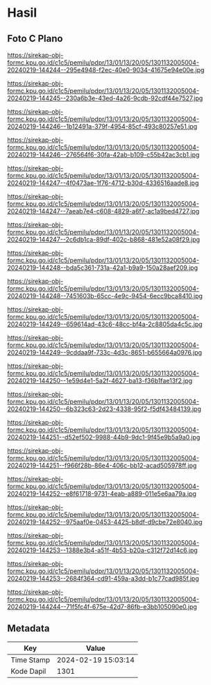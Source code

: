# Hasil

## Foto C Plano

https://sirekap-obj-formc.kpu.go.id/c1c5/pemilu/pdpr/13/01/13/20/05/1301132005004-20240219-144244--295e4948-f2ec-40e0-9034-41675e94e00e.jpg

https://sirekap-obj-formc.kpu.go.id/c1c5/pemilu/pdpr/13/01/13/20/05/1301132005004-20240219-144245--230a6b3e-43ed-4a26-9cdb-92cdf44e7527.jpg

https://sirekap-obj-formc.kpu.go.id/c1c5/pemilu/pdpr/13/01/13/20/05/1301132005004-20240219-144246--1b12491a-379f-4954-85cf-493c80257e51.jpg

https://sirekap-obj-formc.kpu.go.id/c1c5/pemilu/pdpr/13/01/13/20/05/1301132005004-20240219-144246--276564f6-30fa-42ab-b109-c55b42ac3cb1.jpg

https://sirekap-obj-formc.kpu.go.id/c1c5/pemilu/pdpr/13/01/13/20/05/1301132005004-20240219-144247--4f0473ae-1f76-4712-b30d-4336516aade8.jpg

https://sirekap-obj-formc.kpu.go.id/c1c5/pemilu/pdpr/13/01/13/20/05/1301132005004-20240219-144247--7aeab7e4-c608-4829-a6f7-ac1a9bed4727.jpg

https://sirekap-obj-formc.kpu.go.id/c1c5/pemilu/pdpr/13/01/13/20/05/1301132005004-20240219-144247--2c6db1ca-89df-402c-b868-481e52a08f29.jpg

https://sirekap-obj-formc.kpu.go.id/c1c5/pemilu/pdpr/13/01/13/20/05/1301132005004-20240219-144248--bda5c361-731a-42a1-b9a9-150a28aef209.jpg

https://sirekap-obj-formc.kpu.go.id/c1c5/pemilu/pdpr/13/01/13/20/05/1301132005004-20240219-144248--7451603b-65cc-4e9c-9454-6ecc9bca8410.jpg

https://sirekap-obj-formc.kpu.go.id/c1c5/pemilu/pdpr/13/01/13/20/05/1301132005004-20240219-144249--659614ad-43c6-48cc-bf4a-2c8805da4c5c.jpg

https://sirekap-obj-formc.kpu.go.id/c1c5/pemilu/pdpr/13/01/13/20/05/1301132005004-20240219-144249--9cddaa9f-733c-4d3c-8651-b655664a0976.jpg

https://sirekap-obj-formc.kpu.go.id/c1c5/pemilu/pdpr/13/01/13/20/05/1301132005004-20240219-144250--1e59d4e1-5a2f-4627-ba13-f36b1fae13f2.jpg

https://sirekap-obj-formc.kpu.go.id/c1c5/pemilu/pdpr/13/01/13/20/05/1301132005004-20240219-144250--6b323c63-2d23-4338-95f2-f5df43484139.jpg

https://sirekap-obj-formc.kpu.go.id/c1c5/pemilu/pdpr/13/01/13/20/05/1301132005004-20240219-144251--d52ef502-9988-44b9-9dc1-9f45e9b5a9a0.jpg

https://sirekap-obj-formc.kpu.go.id/c1c5/pemilu/pdpr/13/01/13/20/05/1301132005004-20240219-144251--f966f28b-86e4-406c-bb12-acad505978ff.jpg

https://sirekap-obj-formc.kpu.go.id/c1c5/pemilu/pdpr/13/01/13/20/05/1301132005004-20240219-144252--e8f61718-9731-4eab-a889-011e5e6aa79a.jpg

https://sirekap-obj-formc.kpu.go.id/c1c5/pemilu/pdpr/13/01/13/20/05/1301132005004-20240219-144252--975aaf0e-0453-4425-b8df-d9cbe72e8040.jpg

https://sirekap-obj-formc.kpu.go.id/c1c5/pemilu/pdpr/13/01/13/20/05/1301132005004-20240219-144253--1388e3b4-a51f-4b53-b20a-c312f72d14c6.jpg

https://sirekap-obj-formc.kpu.go.id/c1c5/pemilu/pdpr/13/01/13/20/05/1301132005004-20240219-144253--2684f364-cd91-459a-a3dd-b1c77cad985f.jpg

https://sirekap-obj-formc.kpu.go.id/c1c5/pemilu/pdpr/13/01/13/20/05/1301132005004-20240219-144244--71f5fc4f-675e-42d7-86fb-e3bb105090e0.jpg


## Metadata

| Key        | Value               |
| ---------- | ------------------- |
| Time Stamp | 2024-02-19 15:03:14 |
| Kode Dapil | 1301                |



